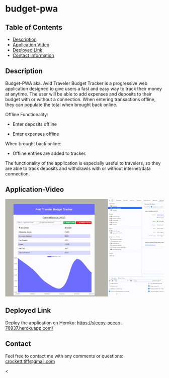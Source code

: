 # budget-pwa  

## Table of Contents
* [Description](#description)
* [Application Video](#link)
* [Deployed Link](#link)
* [Contact Information](#contact) 


## Description

Budget-PWA aka. Avid Traveler Budget Tracker is a progressive web application designed to give users a fast and easy way to track their money at anytime. The user will be able to add expenses and deposits to their budget with or without a connection. When entering transactions offline, they can populate the total when brought back online.

  Offline Functionality:

   * Enter deposits offline

   * Enter expenses offline

  When brought back online:

   * Offline entries are added to tracker. 
   
The functionality of the application is especially useful to travelers, so they are able to track deposits and withdrawls with or without internet/data connection.


## Application-Video

![image](https://github.com/tiffcrockett/budget-pwa/blob/main/public/assets/pwa-vide0.gif?)



## Deployed Link

Deploy the application on Heroku:  https://sleepy-ocean-76937.herokuapp.com/ 

## Contact 
Feel free to contact me with any comments or questions:
crockett.tiff@gmail.com


<
